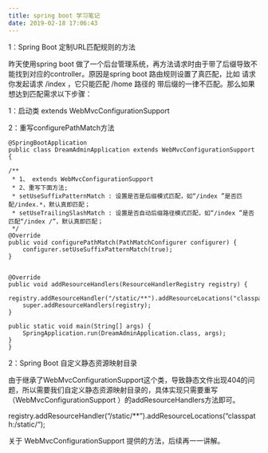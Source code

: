 ```yaml
---
title: spring boot 学习笔记
date: 2019-02-18 17:06:43
---
```

1：Spring Boot 定制URL匹配规则的方法

昨天使用spring boot 做了一个后台管理系统，再方法请求时由于带了后缀导致不能找到对应的controller。原因是spring boot 路由规则设置了真匹配，比如 请求你发起请求 /index ，它只能匹配 /home 路径的 带后缀的一律不匹配。那么如果想达到匹配需求以下步骤：

1：启动类 extends WebMvcConfigurationSupport

2：重写configurePathMatch方法

    @SpringBootApplication
    public class DreamAdminApplication extends WebMvcConfigurationSupport {
    
    /**
     * 1、 extends WebMvcConfigurationSupport
     * 2、重写下面方法;
     * setUseSuffixPatternMatch : 设置是否是后缀模式匹配，如“/index ”是否匹配/index.*，默认真即匹配；
     * setUseTrailingSlashMatch : 设置是否自动后缀路径模式匹配，如“/index ”是否匹配“/index /”，默认真即匹配；
     */
    @Override
    public void configurePathMatch(PathMatchConfigurer configurer) {
        configurer.setUseSuffixPatternMatch(true);
    }
    
    
    @Override
    public void addResourceHandlers(ResourceHandlerRegistry registry) {
        registry.addResourceHandler("/static/**").addResourceLocations("classpath:/static/");
        super.addResourceHandlers(registry);
    }
    
    public static void main(String[] args) {
        SpringApplication.run(DreamAdminApplication.class, args);
    }
    }
2：Spring Boot 自定义静态资源映射目录

由于继承了WebMvcConfigurationSupport这个类，导致静态文件出现404的问题，所以需要我们自定义静态资源映射目录的，具体实现只需要重写（WebMvcConfigurationSupport ）的addResourceHandlers方法即可。

registry.addResourceHandler(“/static/**”).addResourceLocations(“classpath:/static/“);

关于 WebMvcConfigurationSupport 提供的方法，后续再一一讲解。
